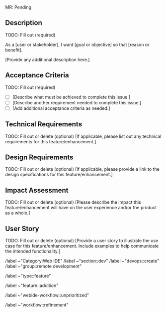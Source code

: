 MR: Pending

<!--
The first line of this issue description must be one of the following:

1. `MR: Pending`
2. `MR: <MR link with trailing +>`,
3. If there are multiple MRs:
   ```
   MRs:
   - <MR 1 link with trailing +>`
   - <MR 2 link with trailing +>`
   - ...
   ```
4. `MR: No MR`

...and the first description line of the MR should be `Issue: <Issue link with trailing +>`

For more context, see:
https://handbook.gitlab.com/handbook/engineering/development/dev/create/remote-development/#relationship-of-issues-to-mrs
-->

<!--
The following sections should be filled out as part of the refinement process before the issue is prioritized.

For more context, see:
https://handbook.gitlab.com/handbook/engineering/development/dev/create/remote-development/#2-pre-iteration-planning-meeting
-->

## Description

TODO: Fill out (required)

As a [user or stakeholder], I want [goal or objective] so that [reason or benefit].

[Provide any additional description here.]

## Acceptance Criteria

TODO: Fill out (required)

- [ ] [Describe what must be achieved to complete this issue.]
- [ ] [Describe another requirement needed to complete this issue.]
- [ ] [Add additional acceptance criteria as needed.]

## Technical Requirements

TODO: Fill out or delete (optional)
[If applicable, please list out any technical requirements for this feature/enhancement.]

## Design Requirements

TODO: Fill out or delete (optional)
[If applicable, please provide a link to the design specifications for this feature/enhancement.]

## Impact Assessment

TODO: Fill out or delete (optional)
[Please describe the impact this feature/enhancement will have on the user experience and/or the product as a whole.]

## User Story

TODO: Fill out or delete (optional)
[Provide a user story to illustrate the use case for this feature/enhancement. Include examples to help communicate the intended functionality.]

/label ~"Category:Web IDE"
/label ~"section::dev"
/label ~"devops::create"
/label ~"group::remote development"

<!-- Replace with other type, e.g. bug or maintenance, if appropriate -->

/label ~"type::feature"

<!-- Replace with other subtype if appropriate -->

/label ~"feature::addition"

<!-- By default, all issues start in the unprioritized status. See https://handbook.gitlab.com/handbook/engineering/development/dev/create/remote-development/#-planning-process -->

/label ~"webide-workflow::unprioritized"

<!-- For simplicity and to avoid triage bot warnings about missing workflow labels, we will default to issues starting at the refinement phase -->

/label ~"workflow::refinement"
